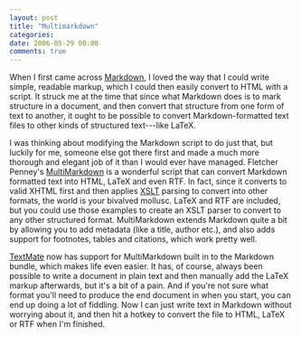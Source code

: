 ```yaml
---
layout: post
title: "Multimarkdown"
categories:
date: 2006-05-29 00:00
comments: true
---
```


<p>When I first came across <a href="http://daringfireball.net/projects/markdown/">Markdown</a>, I loved the way that I could write simple, readable markup, which I could then easily convert to HTML with a script. It struck me at the time that since what Markdown does is to mark structure in a document, and then convert that structure from one form of text to another, it ought to be possible to convert Markdown-formatted text files to other kinds of structured text---like LaTeX.</p>

<p>I was thinking about modifying the Markdown script to do just that, but luckily for me, someone else got there first and made a much more thorough and elegant job of it than I would ever have managed. Fletcher Penney's <a href="http://fletcher.freeshell.org/wiki/MultiMarkdown">MultiMarkdown</a> is a wonderful script that can convert Markdown formatted text into HTML, LaTeX and even RTF. In fact, since it converts to valid XHTML first and then applies <a href="http://en.wikipedia.org/wiki/Xslt">XSLT</a> parsing to convert into other formats, the world is your bivalved mollusc. LaTeX and RTF are included, but you could use those examples to create an XSLT parser to convert to any other structured format. MultiMarkdown extends Markdown quite a bit by allowing you to add metadata (like a title, author etc.), and also adds support for footnotes, tables and citations, which work pretty well.</p>

<p><a href="http://www.macromates.com/">TextMate</a> now has support for MultiMarkdown built in to the Markdown bundle, which makes life even easier. It has, of course, always been possible to write a document in plain text and then manually add the LaTeX markup afterwards, but it's a bit of a pain. And if you're not sure what format you'll need to produce the end document in when you start, you can end up doing a lot of fiddling. Now I can just write text in Markdown without worrying about it, and then hit a hotkey to convert the file to HTML, LaTeX or RTF when I'm finished.</p>




